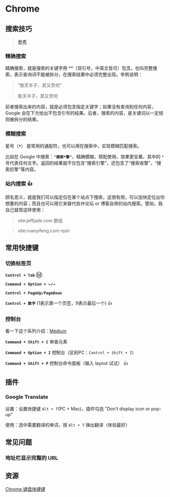 # Chrome

## 搜索技巧

> [参考](https://www.jeffjade.com/2017/05/01/122-how-to-better-use-google_chrome/#%E6%90%9C%E7%B4%A2%E6%8A%80%E5%B7%A7%E7%AF%87)

### 精确搜索

精确搜索，就是搜索的关键字用 **`“”`**（双引号，中英文皆可）包含。也叫完整搜索，表示查询词不能被拆分，在搜索结果中必须完整出现。举例说明：

> “胜天半子，其又奈何”

> 胜天半子，其又奈何

前者搜索出来的内容，就是必须包含指定关键字；如果没有查询到任何内容，Google 会在下方给出不包含引号的结果。后者，搜索的内容，是关键词以一定规则被拆分的结果。

### 模糊搜索

星号（**`*`**） 是常用的通配符，也可以用在搜索中，实现模糊匹配搜索。

比如在 Google 中搜索：**`"搜索*擎"`**，精确模糊，搭配使用，效果更显著。其中的 `*` 号代表任何文字。返回的结果就不仅包含“搜索引擎”，还包含了“搜索收擎”，“搜索巨擎”等内容。

### 站内搜索 :+1:

顾名思义，就是我们可以指定仅在某个站点下搜索，这很有用，可以加快定位出你想要的内容；而且也可以用它来替代些许论坛 or 博客自带的站内搜索。譬如，我自己就常这样使用：

> site:jeffjade.com 数组

> site:ruanyifeng.com npm

## 常用快捷键

### 切换标签页

**`Control + Tab`** :m:

**`Command + Option + ←/→`**

**`Control + PageUp/PageDown`**

**`Control + 数字`** (1表示第一个页签，9表示最后一个) :+1:

### 控制台

看一下这个系列介绍：[Medium](https://medium.com/@tomsu)

**`Command + Shift + C`** 审查元素

**`Command + Option + I`** 控制台（区别PC：`Control + Shift + I`）

**`Command + Shift + P`** 控制台命令面板（输入 layout 试试） :+1:

## 插件

### Google Translate

设置：设置快捷键 `Alt + T`(PC + Mac)，插件勾选 "Don't display icon or pop-up"

使用：选中需要翻译的单词，按 `Alt + T` 弹出翻译（体验最好）

## 常见问题

### 地址栏显示完整的 URL


## 资源

[Chrome 键盘快捷键](https://support.google.com/chrome/answer/157179?hl=zh-Hans)
